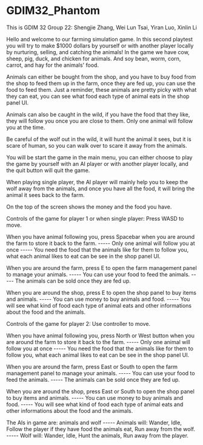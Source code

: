 # GDIM32_Phantom
This is GDIM 32 Group 22: Shengjie Zhang, Wei Lun Tsai, Yiran Luo, Xinlin Li

Hello and welcome to our farming simulation game. In this second playtest you will try to make $1000 dollars by yourself or with another player locally by nurturing, selling, and catching the animals! In the game we have cow, sheep, pig, duck, and chicken for animals. And soy bean, worm, corn, carrot, and hay for the animals' food.

Animals can either be bought from the shop, and you have to buy food from the shop to feed them up in the farm, once they are fed up, you can use the food to feed them. Just a reminder, these animals are pretty picky with what they can eat, you can see what food each type of animal eats in the shop panel UI.

Animals can also be caught in the wild, if you have the food that they like, they will follow you once you are close to them. Only one animal will follow you at the time. 

Be careful of the wolf out in the wild, it will hunt the animal it sees, but it is scare of human, so you can walk over to scare it away from the animals.

You will be start the game in the main menu, you can either choose to play the game by yourself with an AI player or with another player locally, and the quit button will quit the game.

When playing single player, the AI player will mainly help you to keep the wolf away from the animals, and once you have all the food, it will bring the animal it sees back to the farm.

On the top of the screen shows the money and the food you have.

Controls of the game for player 1 or when single player:
Press WASD to move.

When you have animal following you, press Spacebar when you are around the farm to store it back to the farm.
	----- Only one animal will follow you at once
	----- You need the food that the animals like for them to follow you, what each animal likes to eat can be see in the shop panel UI.

When you are around the farm, press E to open the farm management panel to manage your animals.
	-----	You can use your food to feed the animals.
	-----	The animals can be sold once they are fed up.

When you are around the shop, press E to open the shop panel to buy items and animals.
	-----	You can use money to buy animals and food.
	-----	You will see what kind of food each type of animal eats and other informations about the food and the animals.

Controls of the game for player 2:
Use controller to move.

When you have animal following you, press North or West button when you are around the farm to store it back to the farm.
	----- Only one animal will follow you at once
	----- You need the food that the animals like for them to follow you, what each animal likes to eat can be see in the shop panel UI.

When you are around the farm, press East or South to open the farm management panel to manage your animals.
	-----	You can use your food to feed the animals.
	-----	The animals can be sold once they are fed up.

When you are around the shop, press East or South to open the shop panel to buy items and animals.
	-----	You can use money to buy animals and food.
	-----	You will see what kind of food each type of animal eats and other informations about the food and the animals.

The AIs in game are: animals and wolf
	----- Animals will: Wander, Idle, Follow the player if they have food the animals eat, Run away from the wolf.
	----- Wolf will: Wander, Idle, Hunt the animals, Run away from the player.
